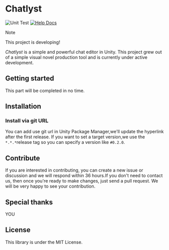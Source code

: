 # Chatlyst

![Unit Test](https://github.com/Morsiusiurandum/Chatlyst/actions/workflows/unit-test.yml/badge.svg)
[![Help Docs](https://github.com/Morsiusiurandum/Chatlyst/actions/workflows/help-docs.yml/badge.svg)](https://morsiusiurandum.github.io/Chatlyst/)

> [!NOTE]
> This project is developing!

*Chatlyst* is a simple and powerful chat editor in Unity. This project grew out of a simple visual novel production tool and is currently under active development.

## Getting started

This part will be completed in no time.

## Installation

### Install via git URL

You can add use git url in Unity Package Manager,we'll update the hyperlink after the first release.
If you want to set a target version,we use the `*.*.*`release tag so you can specify a version like `#0.2.0`.

## Contribute

If you are interested in contributing, you can create a new issue or discussion and we will respond within 36 hours.If you don't need to contact us, then once you're ready to make changes, just send a pull request. We will be very happy to see your contribution.

## Special thanks

YOU

## License

This library is under the MIT License.
